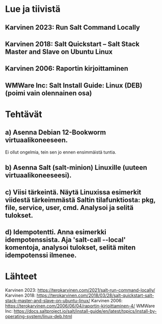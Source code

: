 # Lue ja tiivistä
## Karvinen 2023: Run Salt Command Locally

## Karvinen 2018: Salt Quickstart – Salt Stack Master and Slave on Ubuntu Linux

## Karvinen 2006: Raportin kirjoittaminen

## WMWare Inc: Salt Install Guide: Linux (DEB) (poimi vain olennainen osa)


# Tehtävät
## a) Asenna Debian 12-Bookworm virtuaalikoneeseen. 
Ei ollut ongelmia, tein sen jo ennen ensimmäistä tuntia.
## b) Asenna Salt (salt-minion) Linuxille (uuteen virtuaalikoneeseesi).

## c) Viisi tärkeintä. Näytä Linuxissa esimerkit viidestä tärkeimmästä Saltin tilafunktiosta: pkg, file, service, user, cmd. Analysoi ja selitä tulokset.

## d) Idempotentti. Anna esimerkki idempotenssista. Aja 'salt-call --local' komentoja, analysoi tulokset, selitä miten idempotenssi ilmenee.


# Lähteet
Karvinen 2023: https://terokarvinen.com/2021/salt-run-command-locally/
Karvinen 2018: https://terokarvinen.com/2018/03/28/salt-quickstart-salt-stack-master-and-slave-on-ubuntu-linux/
Karvinen 2006: https://terokarvinen.com/2006/06/04/raportin-kirjoittaminen-4/
WMWare Inc: https://docs.saltproject.io/salt/install-guide/en/latest/topics/install-by-operating-system/linux-deb.html
